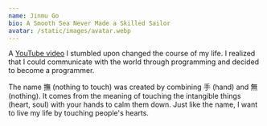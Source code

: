 ```yaml
---
name: Jinmu Go
bio: A Smooth Sea Never Made a Skilled Sailor
avatar: /static/images/avatar.webp
---
```


A [YouTube video](https://youtu.be/cpEeqACsF_Q?si=PWDXGamHLR4c5yfD) I stumbled upon changed the course of my life.
I realized that I could communicate with the world through programming and decided to become a programmer.

The name 撫 (nothing to touch) was created by combining 手 (hand) and 無 (nothing).
It comes from the meaning of touching the intangible things (heart, soul) with your hands to calm them down.
Just like the name, I want to live my life by touching people's hearts.
